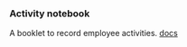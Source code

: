 ### Activity notebook
A booklet to record employee activities.
[docs](https://miro.com/app/board/o9J_loGvXSk=/)